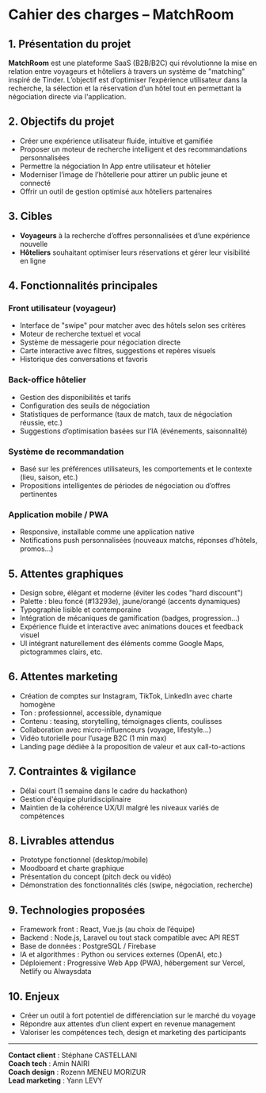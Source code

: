 # Cahier des charges – MatchRoom

## 1. Présentation du projet
**MatchRoom** est une plateforme SaaS (B2B/B2C) qui révolutionne la mise en relation entre voyageurs et hôteliers à travers un système de "matching" inspiré de Tinder. L’objectif est d’optimiser l’expérience utilisateur dans la recherche, la sélection et la réservation d’un hôtel tout en permettant la négociation directe via l'application.

## 2. Objectifs du projet
- Créer une expérience utilisateur fluide, intuitive et gamifiée
- Proposer un moteur de recherche intelligent et des recommandations personnalisées
- Permettre la négociation In App entre utilisateur et hôtelier
- Moderniser l’image de l’hôtellerie pour attirer un public jeune et connecté
- Offrir un outil de gestion optimisé aux hôteliers partenaires

## 3. Cibles
- **Voyageurs** à la recherche d’offres personnalisées et d’une expérience nouvelle
- **Hôteliers** souhaitant optimiser leurs réservations et gérer leur visibilité en ligne

## 4. Fonctionnalités principales
### Front utilisateur (voyageur)
- Interface de "swipe" pour matcher avec des hôtels selon ses critères
- Moteur de recherche textuel et vocal
- Système de messagerie pour négociation directe
- Carte interactive avec filtres, suggestions et repères visuels
- Historique des conversations et favoris

### Back-office hôtelier
- Gestion des disponibilités et tarifs
- Configuration des seuils de négociation
- Statistiques de performance (taux de match, taux de négociation réussie, etc.)
- Suggestions d’optimisation basées sur l’IA (événements, saisonnalité)

### Système de recommandation
- Basé sur les préférences utilisateurs, les comportements et le contexte (lieu, saison, etc.)
- Propositions intelligentes de périodes de négociation ou d’offres pertinentes

### Application mobile / PWA
- Responsive, installable comme une application native
- Notifications push personnalisées (nouveaux matchs, réponses d’hôtels, promos...)

## 5. Attentes graphiques
- Design sobre, élégant et moderne (éviter les codes "hard discount")
- Palette : bleu foncé (#13293e), jaune/orangé (accents dynamiques)
- Typographie lisible et contemporaine
- Intégration de mécaniques de gamification (badges, progression...)
- Expérience fluide et interactive avec animations douces et feedback visuel
- UI intégrant naturellement des éléments comme Google Maps, pictogrammes clairs, etc.

## 6. Attentes marketing
- Création de comptes sur Instagram, TikTok, LinkedIn avec charte homogène
- Ton : professionnel, accessible, dynamique
- Contenu : teasing, storytelling, témoignages clients, coulisses
- Collaboration avec micro-influenceurs (voyage, lifestyle...)
- Vidéo tutorielle pour l’usage B2C (1 min max)
- Landing page dédiée à la proposition de valeur et aux call-to-actions

## 7. Contraintes & vigilance
- Délai court (1 semaine dans le cadre du hackathon)
- Gestion d'équipe pluridisciplinaire
- Maintien de la cohérence UX/UI malgré les niveaux variés de compétences

## 8. Livrables attendus
- Prototype fonctionnel (desktop/mobile)
- Moodboard et charte graphique
- Présentation du concept (pitch deck ou vidéo)
- Démonstration des fonctionnalités clés (swipe, négociation, recherche)

## 9. Technologies proposées
- Framework front : React, Vue.js (au choix de l’équipe)
- Backend : Node.js, Laravel ou tout stack compatible avec API REST
- Base de données : PostgreSQL / Firebase
- IA et algorithmes : Python ou services externes (OpenAI, etc.)
- Déploiement : Progressive Web App (PWA), hébergement sur Vercel, Netlify ou Alwaysdata

## 10. Enjeux
- Créer un outil à fort potentiel de différenciation sur le marché du voyage
- Répondre aux attentes d’un client expert en revenue management
- Valoriser les compétences tech, design et marketing des participants

---
**Contact client** : Stéphane CASTELLANI  
**Coach tech** : Amin NAIRI  
**Coach design** : Rozenn MENEU MORIZUR  
**Lead marketing** : Yann LEVY